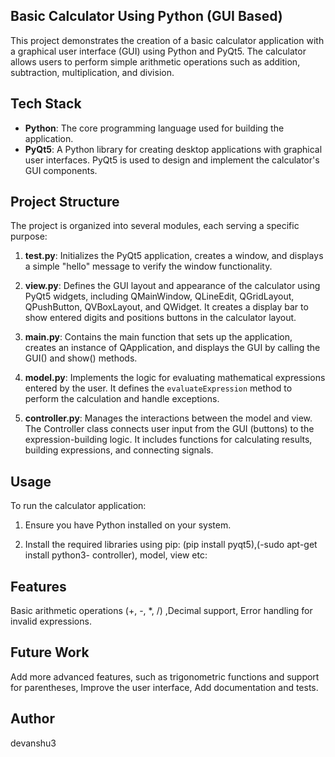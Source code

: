 ## Basic Calculator Using Python (GUI Based)

This project demonstrates the creation of a basic calculator application with a graphical user interface (GUI) using Python and PyQt5. The calculator allows users to perform simple arithmetic operations such as addition, subtraction, multiplication, and division.

## Tech Stack

- **Python**: The core programming language used for building the application.
- **PyQt5**: A Python library for creating desktop applications with graphical user interfaces. PyQt5 is used to design and implement the calculator's GUI components.
  
## Project Structure

The project is organized into several modules, each serving a specific purpose:

1. **test.py**: Initializes the PyQt5 application, creates a window, and displays a simple "hello" message to verify the window functionality.

2. **view.py**: Defines the GUI layout and appearance of the calculator using PyQt5 widgets, including QMainWindow, QLineEdit, QGridLayout, QPushButton, QVBoxLayout, and QWidget. It creates a display bar to show entered digits and positions buttons in the calculator layout.

3. **main.py**: Contains the main function that sets up the application, creates an instance of QApplication, and displays the GUI by calling the GUI() and show() methods.

4. **model.py**: Implements the logic for evaluating mathematical expressions entered by the user. It defines the `evaluateExpression` method to perform the calculation and handle exceptions.

5. **controller.py**: Manages the interactions between the model and view. The Controller class connects user input from the GUI (buttons) to the expression-building logic. It includes functions for calculating results, building expressions, and connecting signals.

## Usage

To run the calculator application:

1. Ensure you have Python installed on your system.

2. Install the required libraries using pip:  (pip install pyqt5),(-sudo apt-get install python3- controller), model, view etc:

## Features

Basic arithmetic operations (+, -, *, /) ,Decimal support, Error handling for invalid expressions.

## Future Work

Add more advanced features, such as trigonometric functions and support for parentheses, Improve the user interface, Add documentation and tests.

## Author
devanshu3
